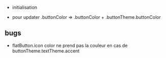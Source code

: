 - initialisation 

- pour updater .buttonColor => .buttonColor + .buttonTheme.buttonColor

## bugs

- flatButton.icon color ne prend pas la couleur en cas de buttonTheme.textTheme.accent